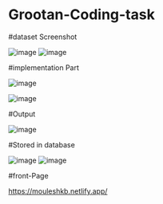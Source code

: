 # Grootan-Coding-task

#dataset Screenshot





![image](https://user-images.githubusercontent.com/59691810/116771180-08261900-aa67-11eb-997a-5e6c338fdea3.png)
![image](https://user-images.githubusercontent.com/59691810/116771193-1aa05280-aa67-11eb-8b32-258280e80e78.png)


#implementation Part




![image](https://user-images.githubusercontent.com/59691810/116771247-6eab3700-aa67-11eb-9f9a-a76f30127b52.png)



![image](https://user-images.githubusercontent.com/59691810/116771231-53d8c280-aa67-11eb-9c27-7b1ca3e6b948.png)



#Output






![image](https://user-images.githubusercontent.com/59691810/116771213-3a377b00-aa67-11eb-8c74-9fd2c3a3e5aa.png)



#Stored in database




![image](https://user-images.githubusercontent.com/59691810/116776850-77603500-aa88-11eb-918e-6dacb072c776.png)
![image](https://user-images.githubusercontent.com/59691810/116776832-5a2b6680-aa88-11eb-909d-c9c09b65aceb.png)





#front-Page


https://mouleshkb.netlify.app/
